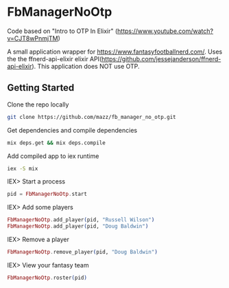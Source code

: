 # FbManagerNoOtp

Code based on "Intro to OTP In Elixir" (https://www.youtube.com/watch?v=CJT8wPnmjTM)

A small application wrapper for https://www.fantasyfootballnerd.com/. Uses the the ffnerd-api-elixir elixir API(https://github.com/jessejanderson/ffnerd-api-elixir). This application does NOT use OTP.

## Getting Started

Clone the repo locally
```sh
git clone https://github.com/mazz/fb_manager_no_otp.git
```

Get dependencies and compile dependencies
```sh
mix deps.get && mix deps.compile
```
Add compiled app to iex runtime
```sh
iex -S mix
```
IEX> Start a process
```elixir
pid = FbManagerNoOtp.start
```
IEX> Add some players
```elixir
FbManagerNoOtp.add_player(pid, "Russell Wilson")
FbManagerNoOtp.add_player(pid, "Doug Baldwin")
```
IEX> Remove a player
```elixir
FbManagerNoOtp.remove_player(pid, "Doug Baldwin")
```
IEX> View your fantasy team
```elixir
FbManagerNoOtp.roster(pid)
```

